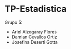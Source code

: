 # TP-Estadistica

Grupo 5:

- Ariel Alzogaray Flores
- Damian Cevallos Ortiz
- Josefina Deserti Gotta
